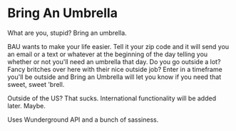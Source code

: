 # Bring An Umbrella  

What are you, stupid? Bring an umbrella.   

BAU wants to make your life easier. Tell it your zip code and it will send you an email or a text or whatever at the beginning of the day telling you whether or not you'll need an umbrella that day. Do you go outside a lot? Fancy britches over here with their nice outside job? Enter in a timeframe you'll be outside and Bring an Umbrella will let you know if you need that sweet, sweet 'brell.   

Outside of the US? That sucks. International functionality will be added later. Maybe.  

Uses Wunderground API and a bunch of sassiness. 
